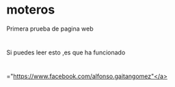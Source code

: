 # moteros
Primera prueba de pagina web
#
Si puedes leer esto ,es que ha funcionado
#
<ahref>="https://www.facebook.com/alfonso.gaitangomez"</a>
